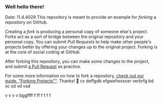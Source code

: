 ### Well hello there!
Date: 11.4.4029
This repository is meant to provide an example for *forking* a repository on GitHub.

Creating a *fork* is producing a personal copy of someone else's project. Forks act as a sort of bridge between the original repository and your personal copy. You can submit *Pull Requests* to help make other people's projects better by offering your changes up to the original project. Forking is at the core of social coding at GitHub.

After forking this repository, you can make some changes to the project, and submit [a Pull Request](https://github.com/octocat/Spoon-Knife/pulls) as practice.

For some more information on how to fork a repository, [check out our guide, "Forking Projects""](http://guides.githubdf.com/overviews/forking/). Thanks! :sparkling_heart:
cx deffgdb efgwefwxscer
verbrfg
bd
xc
sd
vd
vsd

v
v
v
v
bggffff
f
ff
f
f
f
f
